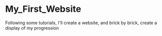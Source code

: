 # My_First_Website
Following some tutorials, I'll create a website, and brick by brick, create a display of my progression
